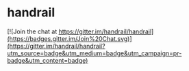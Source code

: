 # handrail

[![Join the chat at https://gitter.im/handrail/handrail](https://badges.gitter.im/Join%20Chat.svg)](https://gitter.im/handrail/handrail?utm_source=badge&utm_medium=badge&utm_campaign=pr-badge&utm_content=badge)
